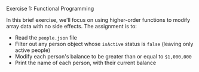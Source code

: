 
Exercise 1: Functional Programming

In this brief exercise, we'll focus on using higher-order functions to modify array data with no side effects. The assignment is to:

- Read the `people.json` file
- Filter out any person object whose `isActive` status is `false` (leaving only active people)
- Modify each person's balance to be greater than or equal to `$1,000,000`
- Print the name of each person, with their current balance
